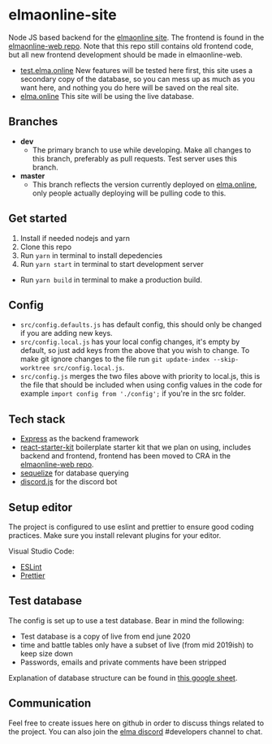 # elmaonline-site

Node JS based backend for the [elmaonline site](https://elma.online). The frontend is found in the [elmaonline-web repo](https://github.com/elmadev/elmaonline-web). Note that this repo still contains old frontend code, but all new frontend development should be made in elmaonline-web.

- [test.elma.online](http://test.elma.online) New features will be tested here first, this site uses a secondary copy of the database, so you can mess up as much as you want here, and nothing you do here will be saved on the real site.
- [elma.online](http://elma.online) This site will be using the live database.

## Branches

- **dev**
  - The primary branch to use while developing. Make all changes to this branch, preferably as pull requests. Test server uses this branch.
- **master**
  - This branch reflects the version currently deployed on [elma.online](http://elma.online), only people actually deploying will be pulling code to this.

## Get started

1. Install if needed nodejs and yarn
2. Clone this repo
3. Run `yarn` in terminal to install depedencies
4. Run `yarn start` in terminal to start development server

- Run `yarn build` in terminal to make a production build.

## Config

- `src/config.defaults.js` has default config, this should only be changed if you are adding new keys.
- `src/config.local.js` has your local config changes, it's empty by default, so just add keys from the above that you wish to change. To make git ignore changes to the file run `git update-index --skip-worktree src/config.local.js`.
- `src/config.js` merges the two files above with priority to local.js, this is the file that should be included when using config values in the code for example `import config from './config';` if you're in the src folder.

## Tech stack

- [Express](http://expressjs.com/) as the backend framework
- [react-starter-kit](https://github.com/kriasoft/react-starter-kit) boilerplate starter kit that we plan on using, includes backend and frontend, frontend has been moved to CRA in the [elmaonline-web repo](https://github.com/elmadev/elmaonline-web).
- [sequelize](http://docs.sequelizejs.com/manual/tutorial/querying.html) for database querying
- [discord.js](https://discord.js.org/#/) for the discord bot

## Setup editor

The project is configured to use eslint and prettier to ensure good coding practices. Make sure you install relevant plugins for your editor.

Visual Studio Code:

- [ESLint](https://marketplace.visualstudio.com/items?itemName=dbaeumer.vscode-eslint)
- [Prettier](https://marketplace.visualstudio.com/items?itemName=esbenp.prettier-vscode)

## Test database

The config is set up to use a test database. Bear in mind the following:

- Test database is a copy of live from end june 2020
- time and battle tables only have a subset of live (from mid 2019ish) to keep size down
- Passwords, emails and private comments have been stripped

Explanation of database structure can be found in [this google sheet](https://docs.google.com/spreadsheets/d/15fNKf2ihV4HvmVZwxg2D18ITvcbCE1nva5NTFlYJOgg/edit?usp=sharing).

## Communication

Feel free to create issues here on github in order to discuss things related to the project. You can also join the [elma discord](https://discord.gg/j5WMFC6) #developers channel to chat.
